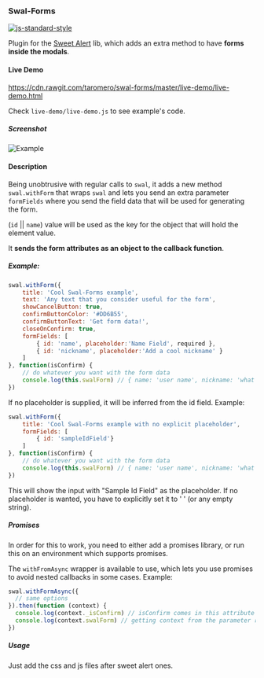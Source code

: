 ### Swal-Forms

[![js-standard-style](https://img.shields.io/badge/code%20style-standard-brightgreen.svg?style=flat)](https://github.com/feross/standard)

Plugin for the [Sweet Alert](https://github.com/t4t5/sweetalert) lib, which adds an extra method to have **forms inside the modals**.

#### Live Demo
https://cdn.rawgit.com/taromero/swal-forms/master/live-demo/live-demo.html

Check `live-demo/live-demo.js` to see example's code.

##### Screenshot

![Example](https://raw.githubusercontent.com/taromero/swal-forms/master/sample-screenshot.png)

#### Description

Being unobtrusive with regular calls to `swal`, it adds a new method `swal.withForm` that wraps `swal` and lets you send an extra parameter `formFields` where you send the field data that will be used for generating the form.

(`id` || `name`) value will be used as the key for the object that will hold the element value.

It **sends the form attributes as an object to the callback function**. 

##### Example:

```javascript
swal.withForm({
    title: 'Cool Swal-Forms example',
    text: 'Any text that you consider useful for the form',
    showCancelButton: true,
    confirmButtonColor: '#DD6B55',
    confirmButtonText: 'Get form data!',
    closeOnConfirm: true,
    formFields: [
        { id: 'name', placeholder:'Name Field', required },
        { id: 'nickname', placeholder:'Add a cool nickname' }
    ]
}, function(isConfirm) {
    // do whatever you want with the form data
    console.log(this.swalForm) // { name: 'user name', nickname: 'what the user sends' }
})
```

If no placeholder is supplied, it will be inferred from the id field. Example:

```javascript
swal.withForm({
    title: 'Cool Swal-Forms example with no explicit placeholder',
    formFields: [
        { id: 'sampleIdField'}
    ]
}, function(isConfirm) {
    // do whatever you want with the form data
    console.log(this.swalForm) // { name: 'user name', nickname: 'what the user sends' }
})
```

This will show the input with "Sample Id Field" as the placeholder. If no placeholder is wanted, you have to explicitly set it to ' ' (or any empty string).

##### Promises
In order for this to work, you need to either add a promises library, or run this on an environment which supports promises.

The `withFromAsync` wrapper is available to use, which lets you use promises to avoid nested callbacks in some cases. Example:

```javascript
swal.withFormAsync({
  // same options
}).then(function (context) {
  console.log(context._isConfirm) // isConfirm comes in this attribute
  console.log(context.swalForm) // getting context from the parameter rather than `this`, as it is difficult to bind on promises
})
```

##### Usage
Just add the css and js files after sweet alert ones.

